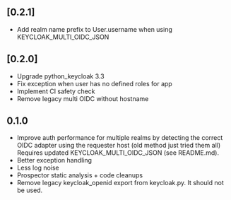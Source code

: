 ## [0.2.1]
- Add realm name prefix to User.username when using KEYCLOAK_MULTI_OIDC_JSON

## [0.2.0]
- Upgrade python_keycloak 3.3
- Fix exception when user has no defined roles for app
- Implement CI safety check
- Remove legacy multi OIDC without hostname

## 0.1.0
- Improve auth performance for multiple realms by detecting the correct OIDC adapter using the requester host (old method just tried them all) Requires updated KEYCLOAK_MULTI_OIDC_JSON (see README.md).
- Better exception handling
- Less log noise
- Prospector static analysis + code cleanups
- Remove legacy keycloak_openid export from keycloak.py. It should not be used.
